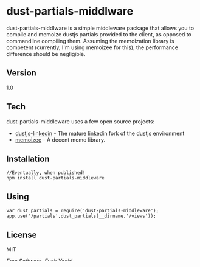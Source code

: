 dust-partials-middlware
=========

dust-partials-middlware is a simple middleware package that allows you to compile and memoize dustjs partials provided to the client, as opposed to commandline compiling them.  Assuming the memoization library is competent (currently, I'm using memoizee for this), the performance difference should be negligible.

Version
-

1.0

Tech
-----------

dust-partials-middleware uses a few open source projects:

* [dustjs-linkedin] - The mature linkedin fork of the dustjs environment
* [memoizee] - A decent memo library.

Installation
--------------

```
//Eventually, when published!
npm install dust-partials-middleware
```

Using
--------------
```
var dust_partials = require('dust-partials-middleware');
app.use('/partials',dust_partials(__dirname,'/views'));
```

License
-

MIT

*Free Software, Fuck Yeah!*

  [dustjs-linkedin]: https://github.com/linkedin/dustjs
  [memoizee]: https://github.com/medikoo/memoize
